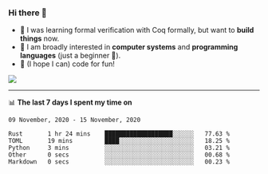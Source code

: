 ### Hi there 👋

- 🤔 I was learning formal verification with Coq formally, but want to **build things** now.
- 😬 I am broadly interested in **computer systems** and **programming languages** (just a beginner 🥺).
- 🤩 (I hope I can) code for fun!

<img src="https://github-readme-stats.vercel.app/api?username=xxchan&show_icons=true&icon_color=0366d6&text_color=24292e&bg_color=ffffff&hide_title=true" />

---

📊 **The last 7 days I spent my time on** 

<!--START_SECTION:waka-->
```text
09 November, 2020 - 15 November, 2020

Rust       1 hr 24 mins    ███████████████████░░░░░░   77.63 % 
TOML       19 mins         ████░░░░░░░░░░░░░░░░░░░░░   18.25 % 
Python     3 mins          ░░░░░░░░░░░░░░░░░░░░░░░░░   03.21 % 
Other      0 secs          ░░░░░░░░░░░░░░░░░░░░░░░░░   00.68 % 
Markdown   0 secs          ░░░░░░░░░░░░░░░░░░░░░░░░░   00.23 %
```
<!--END_SECTION:waka-->

<!--
**xxchan/xxchan** is a ✨ _special_ ✨ repository because its `README.md` (this file) appears on your GitHub profile.

Here are some ideas to get you started:

- 🔭 I’m currently working on ...
- 🌱 I’m currently learning ...
- 👯 I’m looking to collaborate on ...
- 🤔 I’m looking for help with ...
- 💬 Ask me about ...
- 📫 How to reach me: ...
- 😄 Pronouns: ...
- ⚡ Fun fact: ...
-->
